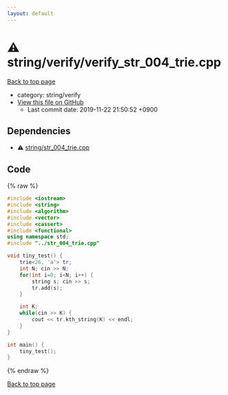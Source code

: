 ```yaml
---
layout: default
---
```


<!-- mathjax config similar to math.stackexchange -->
<script type="text/javascript" async
  src="https://cdnjs.cloudflare.com/ajax/libs/mathjax/2.7.5/MathJax.js?config=TeX-MML-AM_CHTML">
</script>
<script type="text/x-mathjax-config">
  MathJax.Hub.Config({
    TeX: { equationNumbers: { autoNumber: "AMS" }},
    tex2jax: {
      inlineMath: [ ['$','$'] ],
      processEscapes: true
    },
    "HTML-CSS": { matchFontHeight: false },
    displayAlign: "left",
    displayIndent: "2em"
  });
</script>

<script type="text/javascript" src="https://cdnjs.cloudflare.com/ajax/libs/jquery/3.4.1/jquery.min.js"></script>
<script src="https://cdn.jsdelivr.net/npm/jquery-balloon-js@1.1.2/jquery.balloon.min.js" integrity="sha256-ZEYs9VrgAeNuPvs15E39OsyOJaIkXEEt10fzxJ20+2I=" crossorigin="anonymous"></script>
<script type="text/javascript" src="../../../assets/js/copy-button.js"></script>
<link rel="stylesheet" href="../../../assets/css/copy-button.css" />


# :warning: string/verify/verify_str_004_trie.cpp
<a href="../../../index.html">Back to top page</a>

* category: string/verify
* <a href="{{ site.github.repository_url }}/blob/master/string/verify/verify_str_004_trie.cpp">View this file on GitHub</a>
    - Last commit date: 2019-11-22 21:50:52 +0900




## Dependencies
* :warning: <a href="../str_004_trie.cpp.html">string/str_004_trie.cpp</a>


## Code
{% raw %}
```cpp
#include <iostream>
#include <string>
#include <algorithm>
#include <vector>
#include <cassert>
#include <functional>
using namespace std;
#include "../str_004_trie.cpp"

void tiny_test() {
    trie<26, 'a'> tr;
    int N; cin >> N;
    for(int i=0; i<N; i++) {
        string s; cin >> s;
        tr.add(s);
    }

    int K;
    while(cin >> K) {
        cout << tr.kth_string(K) << endl;
    }
}

int main() {
    tiny_test();
}

```
{% endraw %}

<a href="../../../index.html">Back to top page</a>

